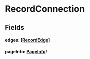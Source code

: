 # RecordConnection

## Fields

#### edges: [[RecordEdge](/api/graphql/objects/record-edge.md)]

#### pageInfo: [PageInfo](/api/graphql/objects/page-info.md)!
